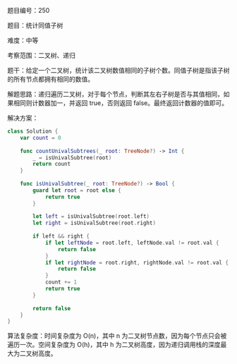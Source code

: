 题目编号：250

题目：统计同值子树

难度：中等

考察范围：二叉树、递归

题干：给定一个二叉树，统计该二叉树数值相同的子树个数。同值子树是指该子树的所有节点都拥有相同的数值。

解题思路：递归遍历二叉树，对于每个节点，判断其左右子树是否与其值相同，如果相同则计数器加一，并返回 true，否则返回 false。最终返回计数器的值即可。

解决方案：

```swift
class Solution {
    var count = 0
    
    func countUnivalSubtrees(_ root: TreeNode?) -> Int {
        _ = isUnivalSubtree(root)
        return count
    }
    
    func isUnivalSubtree(_ root: TreeNode?) -> Bool {
        guard let root = root else {
            return true
        }
        
        let left = isUnivalSubtree(root.left)
        let right = isUnivalSubtree(root.right)
        
        if left && right {
            if let leftNode = root.left, leftNode.val != root.val {
                return false
            }
            if let rightNode = root.right, rightNode.val != root.val {
                return false
            }
            count += 1
            return true
        }
        
        return false
    }
}
```

算法复杂度：时间复杂度为 O(n)，其中 n 为二叉树节点数，因为每个节点只会被遍历一次。空间复杂度为 O(h)，其中 h 为二叉树高度，因为递归调用栈的深度最大为二叉树高度。